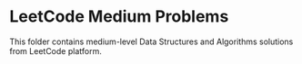 # LeetCode Medium Problems

This folder contains medium-level Data Structures and Algorithms solutions from LeetCode platform.